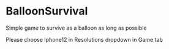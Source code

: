 # BalloonSurvival

Simple game to survive as a balloon as long as possible

Please choose Iphone12 in Resolutions dropdown in Game tab
